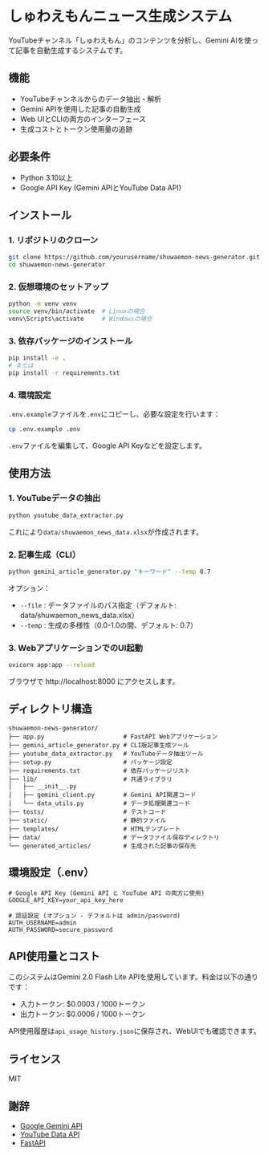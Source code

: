 # しゅわえもんニュース生成システム

YouTubeチャンネル「しゅわえもん」のコンテンツを分析し、Gemini AIを使って記事を自動生成するシステムです。

## 機能

- YouTubeチャンネルからのデータ抽出・解析
- Gemini APIを使用した記事の自動生成
- Web UIとCLIの両方のインターフェース
- 生成コストとトークン使用量の追跡

## 必要条件

- Python 3.10以上
- Google API Key (Gemini APIとYouTube Data API)

## インストール

### 1. リポジトリのクローン

```bash
git clone https://github.com/yourusername/shuwaemon-news-generator.git
cd shuwaemon-news-generator
```

### 2. 仮想環境のセットアップ

```bash
python -m venv venv
source venv/bin/activate  # Linuxの場合
venv\Scripts\activate     # Windowsの場合
```

### 3. 依存パッケージのインストール

```bash
pip install -e .
# または
pip install -r requirements.txt
```

### 4. 環境設定

`.env.example`ファイルを`.env`にコピーし、必要な設定を行います：

```bash
cp .env.example .env
```

`.env`ファイルを編集して、Google API Keyなどを設定します。

## 使用方法

### 1. YouTubeデータの抽出

```bash
python youtube_data_extractor.py
```

これにより`data/shuwaemon_news_data.xlsx`が作成されます。

### 2. 記事生成（CLI）

```bash
python gemini_article_generator.py "キーワード" --temp 0.7
```

オプション：
- `--file` : データファイルのパス指定（デフォルト: data/shuwaemon_news_data.xlsx）
- `--temp` : 生成の多様性（0.0-1.0の間、デフォルト: 0.7）

### 3. WebアプリケーションでのUI起動

```bash
uvicorn app:app --reload
```

ブラウザで http://localhost:8000 にアクセスします。

## ディレクトリ構造

```
shuwaemon-news-generator/
├── app.py                      # FastAPI Webアプリケーション
├── gemini_article_generator.py # CLI版記事生成ツール
├── youtube_data_extractor.py   # YouTubeデータ抽出ツール
├── setup.py                    # パッケージ設定
├── requirements.txt            # 依存パッケージリスト
├── lib/                        # 共通ライブラリ
│   ├── __init__.py
│   ├── gemini_client.py        # Gemini API関連コード
│   └── data_utils.py           # データ処理関連コード
├── tests/                      # テストコード
├── static/                     # 静的ファイル
├── templates/                  # HTMLテンプレート
├── data/                       # データファイル保存ディレクトリ
└── generated_articles/         # 生成された記事の保存先
```

## 環境設定（.env）

```
# Google API Key (Gemini API と YouTube API の両方に使用)
GOOGLE_API_KEY=your_api_key_here

# 認証設定 (オプション - デフォルトは admin/password)
AUTH_USERNAME=admin
AUTH_PASSWORD=secure_password
```

## API使用量とコスト

このシステムはGemini 2.0 Flash Lite APIを使用しています。料金は以下の通りです：

- 入力トークン: $0.0003 / 1000トークン
- 出力トークン: $0.0006 / 1000トークン

API使用履歴は`api_usage_history.json`に保存され、WebUIでも確認できます。

## ライセンス

MIT

## 謝辞

- [Google Gemini API](https://ai.google.dev/)
- [YouTube Data API](https://developers.google.com/youtube/v3)
- [FastAPI](https://fastapi.tiangolo.com/)
